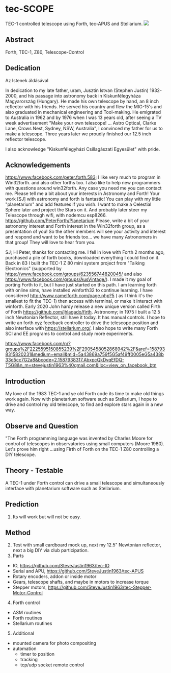 

# tec-SCOPE
TEC-1 controlled telescope using Forth, tec-APUS and Stellarium.
![](https://github.com/SteveJustin1963/tec-SCOPE/blob/master/pics/scope-steps1.png)

## Abstract
Forth, TEC-1, Z80, Telescope-Control


## Dedication

Az Istenek áldásával

In dedication to my late father, uram, Jusztin Istvan (Stephen Justin) 1932-2000, and his passage into astronomy back in Kiskunfélegyháza Magyarország (Hungary). He made his own telescope by hand, an 8 inch reflector with his friends. He served his country and flew the MIG-15's and also graduated in mechanical engineering and Tool-making. He emigrated to Australia in 1962 and by 1976 when I was 13 years old, after seeing a TV week advertisement "Make your own telescope! ... Astro Optical, Clarke Lane, Crows Nest, Sydney, NSW, Australia", I convinced my father for us to make a telescope. Three years later we proudly finished our 12.5 inch reflector telescope.

I also acknowledge "Kiskunfélegyházi Csillagászati Egyesület" with pride.


## Acknowledgements
https://www.facebook.com/peter.forth.583; I like very much to program in Win32forth. and also other forths too. I also like to help new programmers with questions around win32forth. Any case you need me you can contact me. Please tell me a bit about your interests in Astronomy and Forth! Your work [SJ] with astronomy and forth is fantastic! You can play with my little "planetarium" and add features if you wish. I want to make a Celestial Sphere later and project the Stars on it. And probably later steer my Telescope through wifi, with nodemcu esp8266. https://github.com/PeterForth/Planetarium Please, write a bit of your astronomy interest and Forth interest in the Win32forth group, as a presentation of you! So the other members will see your activity and interest and respond and want to be friends too... we have many Astronomers in that group! They will love to hear from you.

SJ; HI Peter, thanks for contacting me. I fell in love with Forth 2 months ago, purchased a pile of forth books, downloaded everything I could find on it. Back in 83 I built the TEC-1 Z 80 mini system project from "Talking Electronics" (supported by https://www.facebook.com/groups/623556744820045/ and also https://www.facebook.com/groups/AusVintage/). I made it my goal of porting Forth to it, but I have just started on this path. I am learning forth with online sims, have installed winforth32 to continue learning. I have considered http://www.camelforth.com/page.php?5 ( as I think it's the smallest to fit the TEC-1) then access with terminal, or make it interact with winforth. Early 2020 John hardy release a new unique version called Firth of Forth https://github.com/jhlagado/firth. Astronomy; in 1975 I built a 12.5 inch Newtonian Reflector, still have it today. It has manual controls. I hope to write an forth xyz feedback controller to drive the telescope position and also interface with https://stellarium.org/. I also hope to write many Forth SCI and EE programs to control and study more experiments.

https://www.facebook.com/n/?groups%2F2225595150855239%2F2905458052868942%2F&aref=1587938315820231&medium=email&mid=5a43869a759f5G5af49ff0005eG5a438b33d5cc7G2a8&bcode=2.1587938317.AbxpcQkDvqEfDQ-T5G8&n_m=stevejustin1963%40gmail.com&lloc=view_on_facebook_btn


## Introduction 
My love of the 1983 TEC-1 and ye old Forth code its time to make old things work again. Now with planetarium software such as Stellarium, I hope to drive and control my old telescope, to find and explore stars again in a new way.


## Observe and Question 
"The Forth programming language was invented by Charles Moore for control of telescopes in observatories using small computers (Moore 1980). Let's prove him right ...using Firth of Forth on the TEC-1 Z80 controlling a DIY telescope.

## Theory - Testable
A TEC-1 under Forth control can drive a small telescope and simultaneously interface with planetarium software such as Stellarium. 

## Prediction
1. Its will work but will not be easy.

## Method 
2. Test with small cardboard mock up, next my 12.5" Newtonian reflector, next a big DIY via club participation.
3. Parts 
* IO, https://github.com/SteveJustin1963/tec-IO
* Serial and APU, https://github.com/SteveJustin1963/tec-APUS
* Rotary encoders, addon or inside motor
* Gears, telescope shafts, and maybe in motors to increase torque
* Stepper motors, https://github.com/SteveJustin1963/tec-Stepper-Motor-Control
4. Forth control
* ASM routines
* Forth routines
* Stellarium routines
5. Additional 
* mounted camera for photo compositing
* automation 
  * timer to position 
  * tracking 
  * tcp/udp socket remote control



